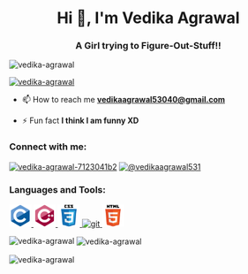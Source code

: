 <h1 align="center">Hi 👋, I'm Vedika Agrawal</h1>
<h3 align="center">A Girl trying to Figure-Out-Stuff!!</h3>

<p align="left"> <img src="https://komarev.com/ghpvc/?username=vedika-agrawal&label=Profile%20views&color=0e75b6&style=flat" alt="vedika-agrawal" /> </p>

<p align="left"> <a href="https://github.com/ryo-ma/github-profile-trophy"><img src="https://github-profile-trophy.vercel.app/?username=vedika-agrawal" alt="vedika-agrawal" /></a> </p>

- 📫 How to reach me **vedikaagrawal53040@gmail.com**

- ⚡ Fun fact **I think I am funny XD**

<h3 align="left">Connect with me:</h3>
<p align="left">
<a href="https://linkedin.com/in/vedika-agrawal-7123041b2" target="blank"><img align="center" src="https://raw.githubusercontent.com/rahuldkjain/github-profile-readme-generator/master/src/images/icons/Social/linked-in-alt.svg" alt="vedika-agrawal-7123041b2" height="30" width="40" /></a>
<a href="https://www.hackerrank.com/@vedikaagrawal531" target="blank"><img align="center" src="https://raw.githubusercontent.com/rahuldkjain/github-profile-readme-generator/master/src/images/icons/Social/hackerrank.svg" alt="@vedikaagrawal531" height="30" width="40" /></a>
</p>

<h3 align="left">Languages and Tools:</h3>
<p align="left"> <a href="https://www.cprogramming.com/" target="_blank"> <img src="https://raw.githubusercontent.com/devicons/devicon/master/icons/c/c-original.svg" alt="c" width="40" height="40"/> </a> <a href="https://www.w3schools.com/cpp/" target="_blank"> <img src="https://raw.githubusercontent.com/devicons/devicon/master/icons/cplusplus/cplusplus-original.svg" alt="cplusplus" width="40" height="40"/> </a> <a href="https://www.w3schools.com/css/" target="_blank"> <img src="https://raw.githubusercontent.com/devicons/devicon/master/icons/css3/css3-original-wordmark.svg" alt="css3" width="40" height="40"/> </a> <a href="https://git-scm.com/" target="_blank"> <img src="https://www.vectorlogo.zone/logos/git-scm/git-scm-icon.svg" alt="git" width="40" height="40"/> </a> <a href="https://www.w3.org/html/" target="_blank"> <img src="https://raw.githubusercontent.com/devicons/devicon/master/icons/html5/html5-original-wordmark.svg" alt="html5" width="40" height="40"/> </a> </p>

<p><img align="left" src="https://github-readme-stats.vercel.app/api/top-langs?username=vedika-agrawal&show_icons=true&locale=en&layout=compact" alt="vedika-agrawal" /></p>

<p>&nbsp;<img align="center" src="https://github-readme-stats.vercel.app/api?username=vedika-agrawal&show_icons=true&locale=en" alt="vedika-agrawal" /></p>

<p><img align="center" src="https://github-readme-streak-stats.herokuapp.com/?user=vedika-agrawal&" alt="vedika-agrawal" /></p>
